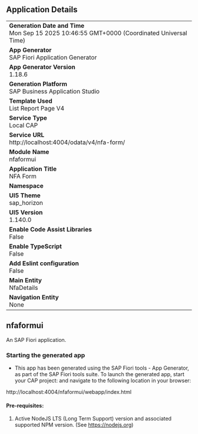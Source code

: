 ## Application Details
|               |
| ------------- |
|**Generation Date and Time**<br>Mon Sep 15 2025 10:46:55 GMT+0000 (Coordinated Universal Time)|
|**App Generator**<br>SAP Fiori Application Generator|
|**App Generator Version**<br>1.18.6|
|**Generation Platform**<br>SAP Business Application Studio|
|**Template Used**<br>List Report Page V4|
|**Service Type**<br>Local CAP|
|**Service URL**<br>http://localhost:4004/odata/v4/nfa-form/|
|**Module Name**<br>nfaformui|
|**Application Title**<br>NFA Form|
|**Namespace**<br>|
|**UI5 Theme**<br>sap_horizon|
|**UI5 Version**<br>1.140.0|
|**Enable Code Assist Libraries**<br>False|
|**Enable TypeScript**<br>False|
|**Add Eslint configuration**<br>False|
|**Main Entity**<br>NfaDetails|
|**Navigation Entity**<br>None|

## nfaformui

An SAP Fiori application.

### Starting the generated app

-   This app has been generated using the SAP Fiori tools - App Generator, as part of the SAP Fiori tools suite.  To launch the generated app, start your CAP project:  and navigate to the following location in your browser:

http://localhost:4004/nfaformui/webapp/index.html

#### Pre-requisites:

1. Active NodeJS LTS (Long Term Support) version and associated supported NPM version.  (See https://nodejs.org)


